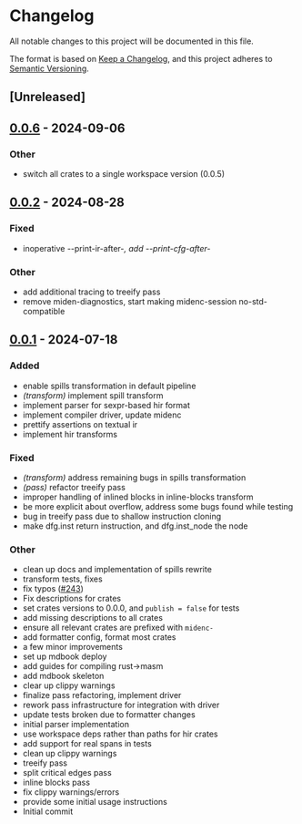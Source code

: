 # Changelog
All notable changes to this project will be documented in this file.

The format is based on [Keep a Changelog](https://keepachangelog.com/en/1.0.0/),
and this project adheres to [Semantic Versioning](https://semver.org/spec/v2.0.0.html).

## [Unreleased]

## [0.0.6](https://github.com/0xpolygonmiden/compiler/compare/midenc-hir-transform-v0.0.5...midenc-hir-transform-v0.0.6) - 2024-09-06

### Other
- switch all crates to a single workspace version (0.0.5)

## [0.0.2](https://github.com/0xPolygonMiden/compiler/compare/midenc-hir-transform-v0.0.1...midenc-hir-transform-v0.0.2) - 2024-08-28

### Fixed
- inoperative --print-ir-after-*, add --print-cfg-after-*

### Other
- add additional tracing to treeify pass
- remove miden-diagnostics, start making midenc-session no-std-compatible

## [0.0.1](https://github.com/0xPolygonMiden/compiler/compare/midenc-hir-transform-v0.0.0...midenc-hir-transform-v0.0.1) - 2024-07-18

### Added
- enable spills transformation in default pipeline
- *(transform)* implement spill transform
- implement parser for sexpr-based hir format
- implement compiler driver, update midenc
- prettify assertions on textual ir
- implement hir transforms

### Fixed
- *(transform)* address remaining bugs in spills transformation
- *(pass)* refactor treeify pass
- improper handling of inlined blocks in inline-blocks transform
- be more explicit about overflow, address some bugs found while testing
- bug in treeify pass due to shallow instruction cloning
- make dfg.inst return instruction, and dfg.inst_node the node

### Other
- clean up docs and implementation of spills rewrite
- transform tests, fixes
- fix typos ([#243](https://github.com/0xPolygonMiden/compiler/pull/243))
- Fix descriptions for crates
- set crates versions to 0.0.0, and `publish = false` for tests
- add missing descriptions to all crates
- ensure all relevant crates are prefixed with `midenc-`
- add formatter config, format most crates
- a few minor improvements
- set up mdbook deploy
- add guides for compiling rust->masm
- add mdbook skeleton
- clear up clippy warnings
- finalize pass refactoring, implement driver
- rework pass infrastructure for integration with driver
- update tests broken due to formatter changes
- initial parser implementation
- use workspace deps rather than paths for hir crates
- add support for real spans in tests
- clean up clippy warnings
- treeify pass
- split critical edges pass
- inline blocks pass
- fix clippy warnings/errors
- provide some initial usage instructions
- Initial commit
